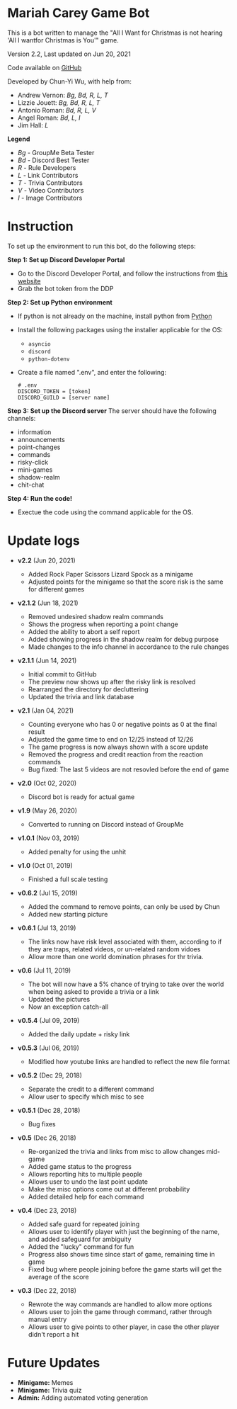 # Mariah Carey Game Bot

This is a bot written to manage the "All I Want for Christmas is not hearing
'All I wantfor Christmas is You'" game. 

Version 2.2, Last updated on Jun 20, 2021

Code available on [GitHub](https://github.com/chunyiwu/MariahCareyGameDiscordBot)

Developed by Chun-Yi Wu, with help from:
* Andrew Vernon: *Bg, Bd, R, L, T*
* Lizzie Jouett: *Bg, Bd, R, L, T*
* Antonio Roman: *Bd, R, L, V*
* Angel Roman: *Bd, L, I*
* Jim Hall: *L*

__Legend__
* *Bg* - GroupMe Beta Tester
* *Bd* - Discord Best Tester
* *R* - Rule Developers
* *L* - Link Contributors
* *T* - Trivia Contributors
* *V* - Video Contributors
* *I* - Image Contributors

# Instruction 
To set up the environment to run this bot, do the following steps:

**Step 1: Set up Discord Developer Portal**

- Go to the Discord Developer Portal, and follow the instructions from 
    [this website](https://www.freecodecamp.org/news/create-a-discord-bot-with-python/)
- Grab the bot token from the DDP


**Step 2: Set up Python environment**

- If python is not already on the machine, install python from 
    [Python](https://www.python.org/downloads/)
    
- Install the following packages using the installer applicable for the OS:

    * `asyncio`
    * `discord`
    * `python-dotenv`
    
- Create a file named ".env", and enter the following:

    ```
    # .env
    DISCORD_TOKEN = [token]    
    DISCORD_GUILD = [server name]
    ```

**Step 3: Set up the Discord server**
The server should have the following channels:
* information
* announcements
* point-changes
* commands
* risky-click
* mini-games
* shadow-realm
* chit-chat

**Step 4: Run the code!**

- Exectue the code using the command applicable for the OS.

# Update logs 
* **v2.2** (Jun 20, 2021)
    * Added Rock Paper Scissors Lizard Spock as a minigame
    * Adjusted points for the minigame so that the score risk is the same for different games
    
* **v2.1.2** (Jun 18, 2021)
    * Removed undesired shadow realm commands
    * Shows the progress when reporting a point change
    * Added the ability to abort a self report
    * Added showing progress in the shadow realm for debug purpose
    * Made changes to the info channel in accordance to the rule changes
    
* **v2.1.1** (Jun 14, 2021)
    * Initial commit to GitHub
    * The preview now shows up after the risky link is resolved
    * Rearranged the directory for decluttering
    * Updated the trivia and link database
    
* **v2.1** (Jan 04, 2021)
    * Counting everyone who has 0 or negative points as 0 at the final result
    * Adjusted the game time to end on 12/25 instead of 12/26
    * The game progress is now always shown with a score update
    * Removed the progress and credit reaction from the reaction commands
    * Bug fixed: The last 5 videos are not resovled before the end of game
        
* **v2.0** (Oct 02, 2020)
    * Discord bot is ready for actual game
    
* **v1.9** (May 26, 2020)
    * Converted to running on Discord instead of GroupMe

* **v1.0.1** (Nov 03, 2019)
    * Added penalty for using the unhit
    
* **v1.0** (Oct 01, 2019)
    * Finished a full scale testing
    
* **v0.6.2** (Jul 15, 2019)
    * Added the command to remove points, can only be used by Chun
    * Added new starting picture
    
* **v0.6.1** (Jul 13, 2019)
    * The links now have risk level associated with them, according to if they are traps, related videos, or un-related random vidoes
    * Allow more than one world domination phrases for thr trivia.
    
* **v0.6** (Jul 11, 2019)
    * The bot will now have a 5% chance of trying to take over the world when being asked to provide a trivia or a link
    * Updated the pictures 
    * Now an exception catch-all 

* **v0.5.4** (Jul 09, 2019)
    * Added the daily update + risky link

* **v0.5.3** (Jul 06, 2019)
    * Modified how youtube links are handled to reflect the new file format

* **v0.5.2** (Dec 29, 2018)
    * Separate the credit to a different command
    * Allow user to specify which misc to see

* **v0.5.1** (Dec 28, 2018)
    * Bug fixes

* **v0.5** (Dec 26, 2018)
    * Re-organized the trivia and links from misc to allow changes mid-game
    * Added game status to the progress
    * Allows reporting hits to multiple people
    * Allows user to undo the last point update
    * Make the misc options come out at different probability
    * Added detailed help for each command

* **v0.4** (Dec 23, 2018)
    * Added safe guard for repeated joining
    * Allows user to identify player with just the beginning of the name, and added safeguard for ambiguity
    * Added the "lucky" command for fun
    * Progress also shows time since start of game, remaining time in game
    * Fixed bug where people joining before the game starts will get the average of the score

* **v0.3** (Dec 22, 2018)
    * Rewrote the way commands are handled to allow more options
    * Allows user to join the game through command, rather through manual entry
    * Allows user to give points to other player, in case the other player didn't report a hit

# Future Updates 
* **Minigame:** Memes
* **Minigame:** Trivia quiz
* **Admin:** Adding automated voting generation
    
